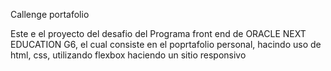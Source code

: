 Callenge portafolio

Este e el proyecto del desafio del Programa front end de ORACLE NEXT EDUCATION G6, el cual consiste en el poprtafolio personal, hacindo uso de html, css, utilizando flexbox haciendo un sitio responsivo
